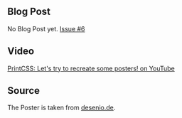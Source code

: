 ## Blog Post

No Blog Post yet. [Issue #6](https://github.com/azettl/printcss.examples/issues/6)

## Video

[PrintCSS: Let's try to recreate some posters! on YouTube](https://youtu.be/xFcu5gEkekk)

## Source

The Poster is taken from [desenio.de](https://desenio.de/de/earth-03-poster).